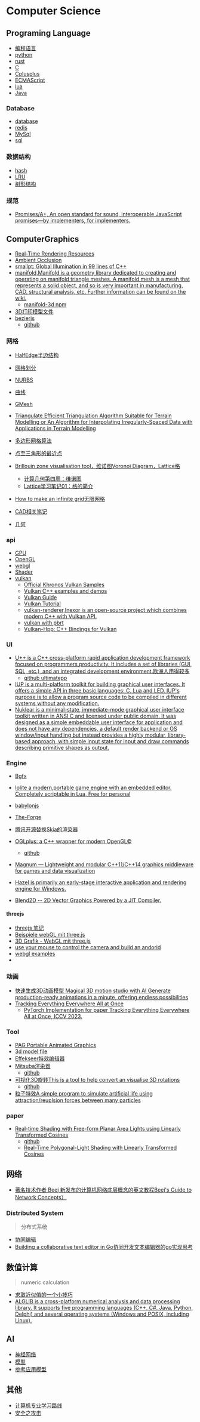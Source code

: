 # Computer Science

## Programing Language

- [编程语言](./programminglanguage.md)
- [python](../cpl/python.md)
- [rust](../cpl/rust.md)
- [C](../cpl/c.md)
- [Cplusplus](../cpl/cplusplus.md)
- [ECMAScript](../cpl/ECMAScript.md)
- [lua](../cpl/lua.md)
- [Java](../java/Java.md)

### Database

- [database](../database/database.md)
- [redis](../database/redis.md)
- [MySql](../database/mysql.md)
- [sql](../database/sql.md)

### 数据结构

- [hash](../cpl/data.structure/hash.md)
- [LRU](../cpl/data.structure/LRU.md)
- [树形结构](../cpl/data.structure/Tree.md)

### 规范
- [Promises/A+, An open standard for sound, interoperable JavaScript promises—by implementers, for implementers.](https://promisesaplus.com/)

## ComputerGraphics

- [Real-Time Rendering Resources](https://www.realtimerendering.com/)
- [Ambient Occlusion](../cg/lighting/ambient-occlusion.md)
- [smallpt: Global Illumination in 99 lines of C++](http://www.kevinbeason.com/smallpt/)
- [manifold,Manifold is a geometry library dedicated to creating and operating on manifold triangle meshes. A manifold mesh is a mesh that represents a solid object, and so is very important in manufacturing, CAD, structural analysis, etc. Further information can be found on the wiki.](https://github.com/elalish/manifold)
    - [manifold-3d npm](https://www.npmjs.com/package/manifold-3d)
- [3D打印模型文件](https://www.thingiverse.com/)
- [bezierjs ](https://pomax.github.io/bezierjs/)
    - [github](https://github.com/Pomax/bezierjs)

### 网格
- [HalfEdge半边结构](../cg/tools/half-edge.md)
- [网格划分](../cg/mesh/mesh-generation.md)
- [NURBS](../cg/mesh/NURBS.md)
- [曲线](../cg/tools/curve.md)
- [GMesh]()
- [Triangulate Efficient Triangulation Algorithm Suitable for Terrain Modelling or An Algorithm for Interpolating Irregularly-Spaced Data with Applications in Terrain Modelling](http://paulbourke.net/papers/triangulate/)
- [多边形网格算法](http://paulbourke.net/geometry/polygonmesh/)
- [点至三角形的最近点](https://zhuanlan.zhihu.com/p/458837573)
- [Brillouin zone visualisation tool，维诺图Voronoi Diagram，Lattice格](https://github.com/tobycrisford/bravais-lattice-fermi-surfaces)
    - [计算几何第四周：维诺图](https://zhuanlan.zhihu.com/p/33896575)
    - [Lattice学习笔记01：格的简介](https://zhuanlan.zhihu.com/p/161411204)
- [How to make an infinite grid无限网格](http://asliceofrendering.com/scene%20helper/2020/01/05/InfiniteGrid/)

- [CAD相关笔记](../cg/tools/CAD.md)
- [几何](../cg/geometry.md)

### api

- [GPU](../cg/gpu.md)
- [OpenGL](../cg/opengl.md)
- [webgl](../cg/webgl.md)
- [Shader](../cg/shader.md)
- [vulkan]()
    - [Official Khronos Vulkan Samples](https://github.com/KhronosGroup/Vulkan-Samples)
    - [Vulkan C++ examples and demos ](https://github.com/SaschaWillems/Vulkan)
    - [Vulkan Guide](https://github.com/KhronosGroup/Vulkan-Guide)
    - [Vulkan Tutorial ](https://vulkan-tutorial.com/)
    - [vulkan-renderer,Inexor is an open-source project which combines modern C++ with Vulkan API.](https://github.com/inexorgame/vulkan-renderer)
    - [vulkan with pbrt](https://github.com/Lachei/VulkanPBRT/tree/master/shaders)
    - [Vulkan-Hpp: C++ Bindings for Vulkan](https://github.com/KhronosGroup/Vulkan-Hpp)

### UI

- [U++ is a C++ cross-platform rapid application development framework focused on programmers productivity. It includes a set of libraries (GUI, SQL, etc.), and an integrated development environment.欧洲人用得较多](https://www.ultimatepp.org/)
    - [github ultimatepp](https://github.com/ultimatepp)
- [IUP is a multi-platform toolkit for building graphical user interfaces. It offers a simple API in three basic languages: C, Lua and LED. IUP's purpose is to allow a program source code to be compiled in different systems without any modification.](https://www.tecgraf.puc-rio.br/iup/)
- [Nuklear is a minimal-state, immediate-mode graphical user interface toolkit written in ANSI C and licensed under public domain. It was designed as a simple embeddable user interface for application and does not have any dependencies, a default render backend or OS window/input handling but instead provides a highly modular, library-based approach, with simple input state for input and draw commands describing primitive shapes as output.](https://github.com/Immediate-Mode-UI/Nuklear)

### Engine

- [Bgfx](../cg/bgfx.md)
- [Iolite a modern,portable game engine with an embedded editor. Completely scriptable in Lua, Free for personal](https://iolite-engine.com/)
- [babylonjs](../babylonjs/index.md)
- [The-Forge](https://github.com/ConfettiFX/The-Forge)
- [腾讯开源替换Skia的渲染器](https://github.com/Tencent/tgfx)
- [OGLplus: a C++ wrapper for modern OpenGL©](https://oglplus.org/)
    - [github](https://github.com/matus-chochlik/eagine-all)
- [Magnum — Lightweight and modular C++11/C++14 graphics middleware for games and data visualization](https://github.com/mosra/magnum)
- [Hazel is primarily an early-stage interactive application and rendering engine for Windows.](https://github.com/TheCherno/Hazel)

- [Blend2D -- 2D Vector Graphics Powered by a JIT Compiler.](https://github.com/blend2d/blend2d)

#### threejs

- [threejs 笔记](../cg/threejs/index.md)
- [Beispiele webGL mit three.js ](https://hofk.de/main/threejs/)
- [3D Grafik - WebGL mit three.js](https://xprofan.net/intl/de/php,html,js/3d-grafik-webgl-mit-three-js/)
- [use your mouse to control the camera and build an andorid](https://hofk.de/main/threejs/raycaster/raycaster.html)
- [webgl examples](https://alteredqualia.com/)
- [](https://github.com/brunosimon/folio-2019)

### 动画

- [快速生成3D动画模型 Magical 3D motion studio with AI Generate production-ready animations in a minute, offering endless possibilities](https://mootion.com/landing)
- [Tracking Everything Everywhere All at Once](https://omnimotion.github.io/)
    - [PyTorch Implementation for paper Tracking Everything Everywhere All at Once, ICCV 2023.](https://github.com/qianqianwang68/omnimotion)

### Tool

- [PAG Portable Animated Graphics](https://pag.art/)
- [3d model file](../cg/tools/modelFile.md)
- [Effekseer特效编辑器](https://github.com/effekseer/Effekseer)
- [Mitsuba渲染器](http://www.mitsuba-renderer.org/)
    - [github](https://github.com/mitsuba-renderer/mitsuba3)
- [可视化3D旋转This is a tool to help convert an visualise 3D rotations](http://asliceofrendering.com/ConversionTool/)
    - [github](https://github.com/BugzTroll/ConversionTool)
- [粒子特效A simple program to simulate artificial life using attraction/reuplsion forces between many particles ](https://github.com/hunar4321/particle-life)

### paper

- [Real-time Shading with Free-form Planar Area Lights using Linearly Transformed Cosines](https://www.jcgt.org/published/0011/01/01/)
    - [github](https://github.com/Paul180297/BezierLightLTC)
    - [Real-Time Polygonal-Light Shading with Linearly Transformed Cosines](https://eheitzresearch.wordpress.com/415-2/)


## 网络

- [著名技术作者 Beej 新发布的计算机网络底层概念的英文教程Beej's Guide to Network Concepts）](https://beej.us/guide/bgnet0/html/split/index.html)
### Distributed System
> 分布式系统

- [协同编辑](../articles/2023/associateEditor.md)
- [Building a collaborative text editor in Go协同开发文本编辑器的go实现思考](https://www.aadhav.me/posts/collaborative-editor)


## 数值计算
> numeric calculation

- [求取近似值的一个小技巧](https://www.johndcook.com/blog/2023/02/07/mediant-approximation-trick/)
- [ALGLIB is a cross-platform numerical analysis and data processing library. It supports five programming languages (C++, C#, Java, Python, Delphi) and several operating systems (Windows and POSIX, including Linux). ](https://www.alglib.net/)

## AI 
- [神经网络](../ai/neural.network.md)
- [模型](../ai/model.md)
- [参考应用模型](../ai/demo.md)

## 其他

- [计算机专业学习路线](https://hackway.org/docs/cs/intro)
- [安全之攻击](../others/attacks.md)

